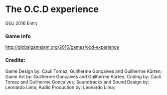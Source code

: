 # The O.C.D experience

GGJ 2016 Entry

### Game Info
http://globalgamejam.org/2016/games/ocd-experience

### Credits: 
Game Design by: Cauli Tomaz, Guilherme Gonçalves and Guilherme Kürten;
Game Art by: Guilherme Gonçalves and Guilherme Kürten;
Coding by: Cauli Tomaz and Guilherme Gonçalves;
Soundtracks and Sound Design by: Leonardo Lima;
Audio Production by: Leonardo Lima;

